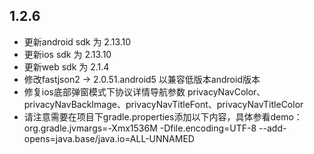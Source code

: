 
## 1.2.6
* 更新android sdk 为 2.13.10
* 更新ios sdk 为 2.13.10
* 更新web sdk 为 2.1.4
* 修改fastjson2 -> 2.0.51.android5 以兼容低版本android版本
* 修复ios底部弹窗模式下协议详情导航参数 privacyNavColor、privacyNavBackImage、privacyNavTitleFont、privacyNavTitleColor
* 请注意需要在项目下gradle.properties添加以下内容，具体参看demo：org.gradle.jvmargs=-Xmx1536M -Dfile.encoding=UTF-8 --add-opens=java.base/java.io=ALL-UNNAMED
